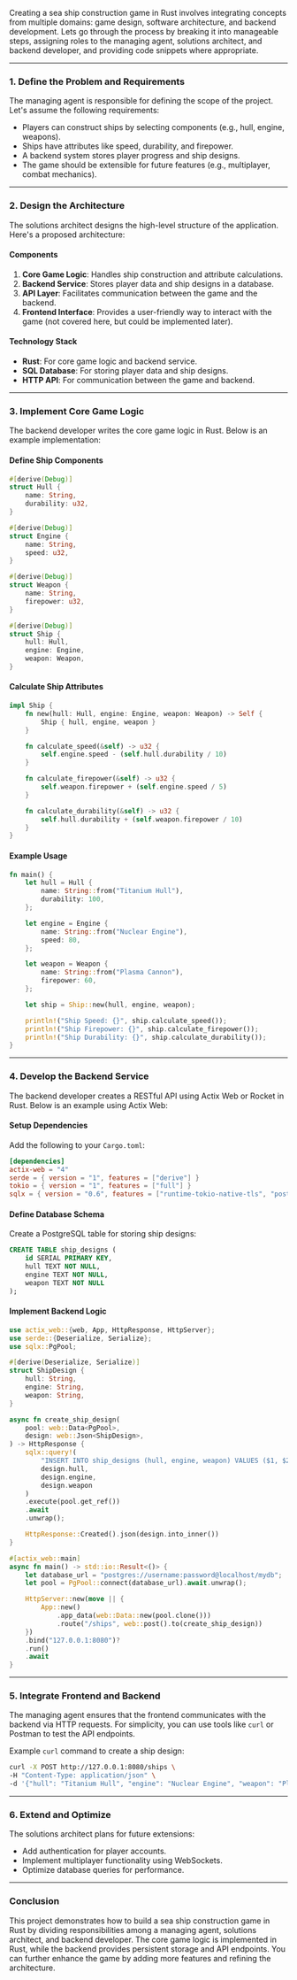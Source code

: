 Creating a sea ship construction game in Rust involves integrating concepts from multiple domains: game design, software architecture, and backend development. Lets go through the process by breaking it into manageable steps, assigning roles to the managing agent, solutions architect, and backend developer, and providing code snippets where appropriate.

---

### **1. Define the Problem and Requirements**
The managing agent is responsible for defining the scope of the project. Let's assume the following requirements:

- Players can construct ships by selecting components (e.g., hull, engine, weapons).
- Ships have attributes like speed, durability, and firepower.
- A backend system stores player progress and ship designs.
- The game should be extensible for future features (e.g., multiplayer, combat mechanics).

---

### **2. Design the Architecture**
The solutions architect designs the high-level structure of the application. Here's a proposed architecture:

#### **Components**
1. **Core Game Logic**: Handles ship construction and attribute calculations.
2. **Backend Service**: Stores player data and ship designs in a database.
3. **API Layer**: Facilitates communication between the game and the backend.
4. **Frontend Interface**: Provides a user-friendly way to interact with the game (not covered here, but could be implemented later).

#### **Technology Stack**
- **Rust**: For core game logic and backend service.
- **SQL Database**: For storing player data and ship designs.
- **HTTP API**: For communication between the game and backend.

---

### **3. Implement Core Game Logic**
The backend developer writes the core game logic in Rust. Below is an example implementation:

#### **Define Ship Components**
```rust
#[derive(Debug)]
struct Hull {
    name: String,
    durability: u32,
}

#[derive(Debug)]
struct Engine {
    name: String,
    speed: u32,
}

#[derive(Debug)]
struct Weapon {
    name: String,
    firepower: u32,
}

#[derive(Debug)]
struct Ship {
    hull: Hull,
    engine: Engine,
    weapon: Weapon,
}
```

#### **Calculate Ship Attributes**
```rust
impl Ship {
    fn new(hull: Hull, engine: Engine, weapon: Weapon) -> Self {
        Ship { hull, engine, weapon }
    }

    fn calculate_speed(&self) -> u32 {
        self.engine.speed - (self.hull.durability / 10)
    }

    fn calculate_firepower(&self) -> u32 {
        self.weapon.firepower + (self.engine.speed / 5)
    }

    fn calculate_durability(&self) -> u32 {
        self.hull.durability + (self.weapon.firepower / 10)
    }
}
```

#### **Example Usage**
```rust
fn main() {
    let hull = Hull {
        name: String::from("Titanium Hull"),
        durability: 100,
    };

    let engine = Engine {
        name: String::from("Nuclear Engine"),
        speed: 80,
    };

    let weapon = Weapon {
        name: String::from("Plasma Cannon"),
        firepower: 60,
    };

    let ship = Ship::new(hull, engine, weapon);

    println!("Ship Speed: {}", ship.calculate_speed());
    println!("Ship Firepower: {}", ship.calculate_firepower());
    println!("Ship Durability: {}", ship.calculate_durability());
}
```

---

### **4. Develop the Backend Service**
The backend developer creates a RESTful API using Actix Web or Rocket in Rust. Below is an example using Actix Web:

#### **Setup Dependencies**
Add the following to your `Cargo.toml`:
```toml
[dependencies]
actix-web = "4"
serde = { version = "1", features = ["derive"] }
tokio = { version = "1", features = ["full"] }
sqlx = { version = "0.6", features = ["runtime-tokio-native-tls", "postgres"] }
```

#### **Define Database Schema**
Create a PostgreSQL table for storing ship designs:
```sql
CREATE TABLE ship_designs (
    id SERIAL PRIMARY KEY,
    hull TEXT NOT NULL,
    engine TEXT NOT NULL,
    weapon TEXT NOT NULL
);
```

#### **Implement Backend Logic**
```rust
use actix_web::{web, App, HttpResponse, HttpServer};
use serde::{Deserialize, Serialize};
use sqlx::PgPool;

#[derive(Deserialize, Serialize)]
struct ShipDesign {
    hull: String,
    engine: String,
    weapon: String,
}

async fn create_ship_design(
    pool: web::Data<PgPool>,
    design: web::Json<ShipDesign>,
) -> HttpResponse {
    sqlx::query!(
        "INSERT INTO ship_designs (hull, engine, weapon) VALUES ($1, $2, $3)",
        design.hull,
        design.engine,
        design.weapon
    )
    .execute(pool.get_ref())
    .await
    .unwrap();

    HttpResponse::Created().json(design.into_inner())
}

#[actix_web::main]
async fn main() -> std::io::Result<()> {
    let database_url = "postgres://username:password@localhost/mydb";
    let pool = PgPool::connect(database_url).await.unwrap();

    HttpServer::new(move || {
        App::new()
            .app_data(web::Data::new(pool.clone()))
            .route("/ships", web::post().to(create_ship_design))
    })
    .bind("127.0.0.1:8080")?
    .run()
    .await
}
```

---

### **5. Integrate Frontend and Backend**
The managing agent ensures that the frontend communicates with the backend via HTTP requests. For simplicity, you can use tools like `curl` or Postman to test the API endpoints.

Example `curl` command to create a ship design:
```bash
curl -X POST http://127.0.0.1:8080/ships \
-H "Content-Type: application/json" \
-d '{"hull": "Titanium Hull", "engine": "Nuclear Engine", "weapon": "Plasma Cannon"}'
```

---

### **6. Extend and Optimize**
The solutions architect plans for future extensions:
- Add authentication for player accounts.
- Implement multiplayer functionality using WebSockets.
- Optimize database queries for performance.

---

### **Conclusion**
This project demonstrates how to build a sea ship construction game in Rust by dividing responsibilities among a managing agent, solutions architect, and backend developer. The core game logic is implemented in Rust, while the backend provides persistent storage and API endpoints. You can further enhance the game by adding more features and refining the architecture.
